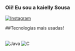 ### Oii! Eu sou a kaielly Sousa 
[![Instagram](https://img.shields.io/badge/Instagram-E4405F?style=for-the-badge&logo=instagram&logoColor=white)](https://instagram.com/kaiellysousaa)


##Tecnologias mais usadas!
<div style="display: inline_block"><br/>
<img align="center" alt="Java" src="https://img.shields.io/badge/Java-ED8B00?style=for-the-badge&logo=openjdk&logoColor=white" />
<img align="center" alt="C" src="https://img.shields.io/badge/C-00599C?style=for-the-badge&logo=c&logoColor=white" />
</div><br/>



